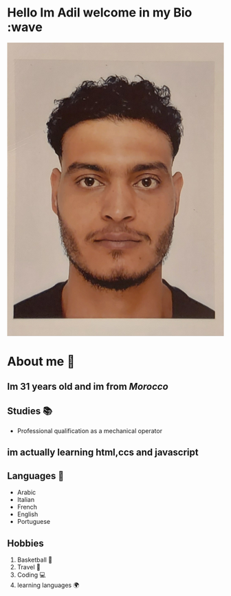 # Hello Im **Adil** welcome in my Bio :wave

![hyf](./img/AdilCodeBX.jpg)

# About me 📝

## Im 31 years old and im from  *Morocco*

## Studies 📚

- Professional qualification as a mechanical operator

## im actually learning html,ccs and javascript

## Languages 👅

- Arabic
- Italian
- French
- English
- Portuguese

## Hobbies

1. Basketball 🏀
2. Travel 🛫
3. Coding 💻
4. learning languages 🌍
